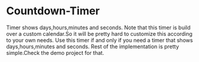 # Countdown-Timer
Timer shows days,hours,minutes and seconds.
Note that this timer is build over a custom calendar.So it will be pretty hard to customize this according to your own needs.
Use this timer if and only if you need a timer that shows days,hours,minutes and seconds.
Rest of the implementation is pretty simple.Check the demo project for that.
